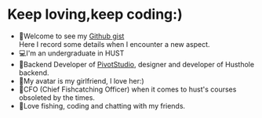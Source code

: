 # Keep loving,keep coding:)
- 🍕Welcome to see my [Github gist](https://gist.github.com/Xieyuschen)  
Here I record some details when I encounter a new aspect.  
- 💻I'm an undergraduate in HUST 
- 🥇Backend Developer of [PivotStudio](https://github.com/Pivot-Studio), designer and developer of Husthole backend.
- 👩My avatar is my girlfriend, I love her:)  
- 🎣CFO (Chief Fishcatching Officer) when it comes to hust's courses obsoleted by the times.
- 🎃Love fishing, coding and chatting with my friends. 
